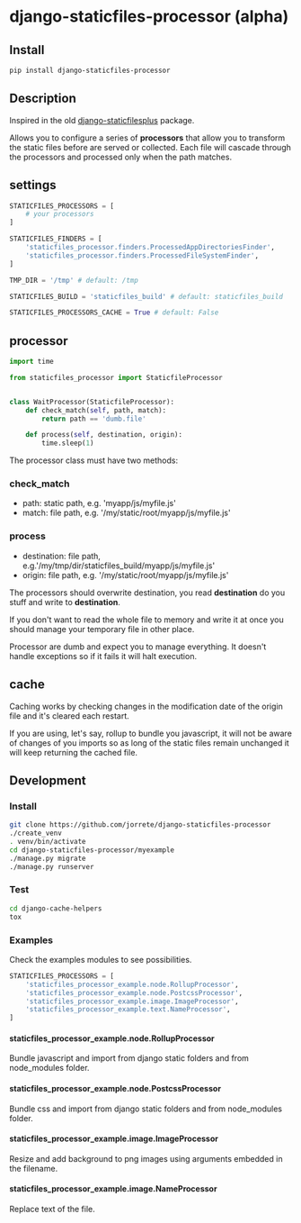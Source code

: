 # django-staticfiles-processor (alpha)

## Install

```bash
pip install django-staticfiles-processor
```

## Description

Inspired in the old [django-staticfilesplus](https://github.com/evansd/django-staticfilesplus) package.

Allows you to configure a series of **processors** that allow you to transform the static files before are served or collected. Each file will cascade through the processors and processed only when the path matches.

## settings
```python
STATICFILES_PROCESSORS = [
    # your processors
]

STATICFILES_FINDERS = [
    'staticfiles_processor.finders.ProcessedAppDirectoriesFinder',
    'staticfiles_processor.finders.ProcessedFileSystemFinder',
]

TMP_DIR = '/tmp' # default: /tmp

STATICFILES_BUILD = 'staticfiles_build' # default: staticfiles_build

STATICFILES_PROCESSORS_CACHE = True # default: False
```

## processor

``` python
import time

from staticfiles_processor import StaticfileProcessor


class WaitProcessor(StaticfileProcessor):
    def check_match(self, path, match):
        return path == 'dumb.file'

    def process(self, destination, origin):
        time.sleep(1)
```

The processor class must have two methods:

### check_match

- path: static path, e.g. 'myapp/js/myfile.js'
- match: file path, e.g. '/my/static/root/myapp/js/myfile.js'

### process

- destination: file path, e.g.'/my/tmp/dir/staticfiles_build/myapp/js/myfile.js'
- origin: file path, e.g. '/my/static/root/myapp/js/myfile.js'

The processors should overwrite destination, you read **destination** do you stuff and write to **destination**.

If you don't want to read the whole file to memory and write it at once you should manage your temporary file in other place.

Processor are dumb and expect you to manage everything. It doesn't handle exceptions so if it fails it will halt execution.

## cache
Caching works by checking changes in the modification date of the origin file and it's cleared each restart.

If you are using, let's say, rollup to bundle you javascript, it will not be aware of changes of you imports so as long of the static files remain unchanged it will keep returning the cached file.

## Development

### Install

```bash
git clone https://github.com/jorrete/django-staticfiles-processor
./create_venv
. venv/bin/activate
cd django-staticfiles-processor/myexample
./manage.py migrate
./manage.py runserver
```

### Test

```bash
cd django-cache-helpers
tox
```

### Examples
Check the examples modules to see possibilities.

```python
STATICFILES_PROCESSORS = [
    'staticfiles_processor_example.node.RollupProcessor',
    'staticfiles_processor_example.node.PostcssProcessor',
    'staticfiles_processor_example.image.ImageProcessor',
    'staticfiles_processor_example.text.NameProcessor',
]
```

#### staticfiles_processor_example.node.RollupProcessor

Bundle javascript and import from django static folders and from node_modules folder.

#### staticfiles_processor_example.node.PostcssProcessor

Bundle css and import from django static folders and from node_modules folder.

#### staticfiles_processor_example.image.ImageProcessor

Resize and add background to png images using arguments embedded in the filename.

#### staticfiles_processor_example.image.NameProcessor

Replace text of the file.
